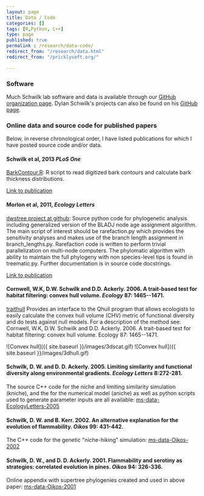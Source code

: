 ```yaml
---
layout: page
title: Data / Code
categories: []
tags: [R,Python, C++]
type: page
published: true
permalink : /research/data-code/
redirect_from: "/research/data.html"
redirect_from: "/pricklysoft.org/"

---
```

### Software ###

Much Schwilk lab software and data is available through our [GitHub organization page][schwilklab-github]. Dylan Schwilk's projects can also be found on his [GitHub page][schwilk-github].

### Online data and source code for published papers  ###

Below, in reverse chronological order, I have listed publications for which I have posted source code and/or data.

#### Schwilk et al, 2013 *PLoS One* ####

[BarkContour.R][BarkContour]: R script to read digitized bark contours and calculate bark thickness distributions.

[Link to publication][Schwilk-etal-2013]

#### Morlon et al, 2011, *Ecology Letters* ####

[dwstree project at github][dwstree]: Source python code for phylogenetic analysis including generalized version of the BLADJ node age assignment algorithm. The main script of interest should be rarefaction.py which provides the sensitivity analyses and makes use of the branch length assignment in branch_lengths.py. Rarefaction code is written to perform trivial parallelization on multi-node computers. The phylomatic algorithm with ability to maintain the full phylogeny with non species-level tips is found in treematic.py. Further documentation is in source code docstrings.

[Link to publication][Morlon-etal-2011]

#### Cornwell, W.K, D.W. Schwilk and D.D. Ackerly. 2006. A trait-based test for habitat filtering: convex hull volume. *Ecology* 87: 1465--1471. ####

[traithull][traithull] Provides an interface to the Qhull program that allows ecologists to easily calculate the convex hull volume (CHV) metric of functional diversity and do tests against null models. For a description of the method see: Cornwell, W.K, D.W. Schwilk and D.D. Ackerly. 2006. A trait-based test for habitat filtering: convex hull volume. Ecology 87: 1465--1471.

![Convex hull]({{ site.baseurl }}/images/3dscat.gif)
![Convex hull]({{ site.baseurl }}/images/3dhull.gif)


#### Schwilk, D. W. and D. D. Ackerly. 2005. Limiting similarity and functional diversity along environmental gradients. <i>Ecology Letters</i> 8:272-281. ####

The source C++ code for the niche and limiting similarity simulation (kniche), and the for the numerical model (aniche) as well as python scripts used to generate parameter inputs are all available: [ms-data-EcologyLetters-2005][kniche-aniche]

#### Schwilk, D. W. and B. Kerr. 2002. An alternative explanation for the evolution of flammability. <i>Oikos</i> 99: 431-442. ####

The C++ code for the genetic "niche-hiking" simulation: [ms-data-Oikos-2002][niche-hike]

#### Schwilk, D. W., and D. D. Ackerly. 2001. Flammability and serotiny as strategies: correlated evolution in pines. <i>Oikos</i> 94: 326-336. ####

Online appendix with supertree phylogenies created and used in above paper: [ms-data-Oikos-2001][Oikos-2001]


[schwilklab-github]: https://github.com/schwilklab
[schwilk-github]: https://github.com/dschwilk
[emacs-ss]: https://github.com/schwilklab/emacs-starter
[pandoc-build-system]: https://github.com/schwilklab/pandoc-build-system
[protocols]: https://github.com/schwilklab/protocols
[dwstree]: https://github.com/dschwilk/dwstree
[BarkContour]: https://github.com/schwilklab/bark-contour
[Schwilk-etal-2013]: http://www.plosone.org/article/info%3Adoi%2F10.1371%2Fjournal.pone.0079285
[traithull]: https://github.com/dschwilk/traithull
[Morlon-etal-2011]: http://onlinelibrary.wiley.com/doi/10.1111/j.1461-0248.2010.01563.x/abstract
[kniche-aniche]: https://github.com/dschwilk/ms-data-EcologyLetters-2005
[niche-hike]: https://github.com/dschwilk/ms-data-Oikos-2002
[Oikos-2001]: https://github.com/dschwilk/ms-data-Oikos-2001
